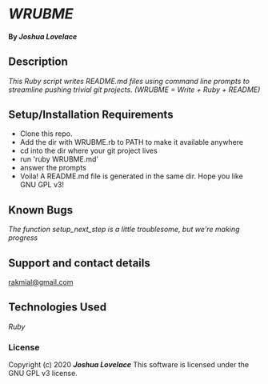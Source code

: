 
# _WRUBME_
#### By _**Joshua Lovelace**_

## Description

_This Ruby script writes README.md files using command line prompts to streamline pushing trivial git projects. (WRUBME = Write + Ruby + README)_

## Setup/Installation Requirements

* Clone this repo.
* Add the dir with WRUBME.rb to PATH to make it available anywhere
* cd into the dir where your git project lives
* run 'ruby WRUBME.md'
* answer the prompts
* Voila! A README.md file is generated in the same dir. Hope you like GNU GPL v3!

## Known Bugs

_The function setup_next_step is a little troublesome, but we're making progress_

## Support and contact details

rakmial@gmail.com

## Technologies Used

_Ruby_

### License

Copyright (c) 2020 **_Joshua Lovelace_**
This software is licensed under the GNU GPL v3 license.